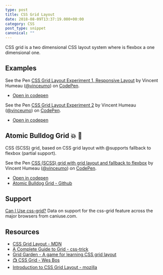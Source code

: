 ```yaml
---
type: post
title: CSS Grid Layout
date: 2018-08-09T13:37:19.000+00:00
category: CSS
post_type: snippet
canonical: ""
---
```


CSS grid is a two dimensional CSS layout system where is flexbox a one dimensional one.

## Examples

<p data-height="500" data-theme-id="dark" data-slug-hash="RxOygp" data-default-tab="css,result" data-user="vinceumo" data-pen-title="CSS Grid Layout Experiment 1, Responsive Layout" class="codepen">See the Pen <a href="https://codepen.io/vinceumo/pen/RxOygp/">CSS Grid Layout Experiment 1, Responsive Layout</a> by Vincent Humeau (<a href="https://codepen.io/vinceumo">@vinceumo</a>) on <a href="https://codepen.io">CodePen</a>.</p>
<script async src="https://static.codepen.io/assets/embed/ei.js"></script>

- [Open in codepen](https://codepen.io/vinceumo/pen/RxOygp)

<p data-height="500" data-theme-id="dark" data-slug-hash="gdxpwK" data-default-tab="css,result" data-user="vinceumo" data-pen-title="CSS Grid Layout Experiment 2" class="codepen">See the Pen <a href="https://codepen.io/vinceumo/pen/gdxpwK/">CSS Grid Layout Experiment 2</a> by Vincent Humeau (<a href="https://codepen.io/vinceumo">@vinceumo</a>) on <a href="https://codepen.io">CodePen</a>.</p>
<script async src="https://static.codepen.io/assets/embed/ei.js"></script>

- [Open in codepen](https://codepen.io/vinceumo/pen/gdxpwK)

## Atomic Bulldog Grid 💥 🐶

CSS (SCSS) grid, based on CSS grid layout with @supports fallback to flexbox (partial support).

<p data-height="500" data-theme-id="dark" data-slug-hash="ZrMKYb" data-default-tab="result" data-user="vinceumo" data-pen-title="CSS (SCSS) grid with grid layout and fallback to flexbox" class="codepen">See the Pen <a href="https://codepen.io/vinceumo/pen/ZrMKYb/">CSS (SCSS) grid with grid layout and fallback to flexbox</a> by Vincent Humeau (<a href="https://codepen.io/vinceumo">@vinceumo</a>) on <a href="https://codepen.io">CodePen</a>.</p>
<script async src="https://static.codepen.io/assets/embed/ei.js"></script>

- [Open in codepen](https://codepen.io/vinceumo/pen/ZrMKYb)
- [Atomic Bulldog Grid - Github](https://github.com/vinceumo/atomic-bulldog-grid)

## Support

<p class="ciu_embed" data-feature="css-grid" data-periods="future_1,current,past_1,past_2" data-accessible-colours="false">
  <a href="http://caniuse.com/#feat=css-grid">Can I Use css-grid?</a> Data on support for the css-grid feature across the major browsers from caniuse.com.
</p>

## Resources

- [CSS Grid Layout - MDN](https://developer.mozilla.org/en-US/docs/Web/CSS/CSS_Grid_Layout)
- [A Complete Guide to Grid - css-trick](https://css-tricks.com/snippets/css/complete-guide-grid/)
- [Grid Garden - A game for learning CSS grid layout](https://cssgridgarden.com/)
- [📺 CSS Grid - Wes Bos](https://cssgrid.io/)
- [Introduction to CSS Grid Layout - mozilla](https://mozilladevelopers.github.io/playground/css-grid/)

